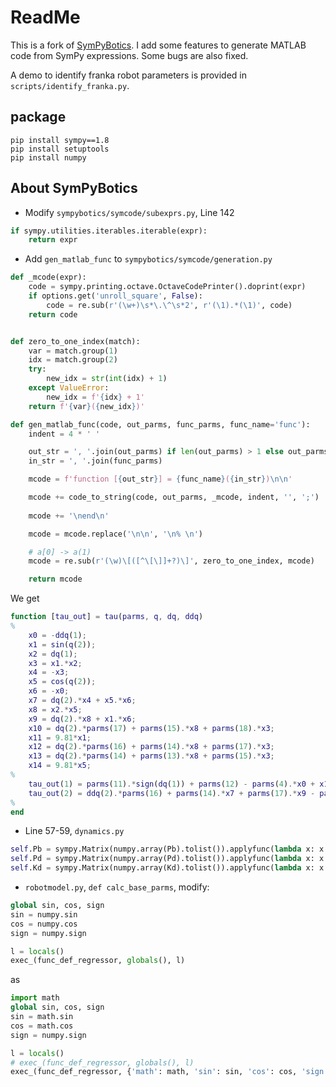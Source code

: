 # ReadMe

This is a fork of [SymPyBotics](https://github.com/cdsousa/SymPyBotics.git). I add some features to generate MATLAB code from SymPy expressions. Some bugs are also fixed.

A demo to identify franka robot parameters is provided in `scripts/identify_franka.py`.

## package

```shell
pip install sympy==1.8
pip install setuptools
pip install numpy
```

## About SymPyBotics

+ Modify `sympybotics/symcode/subexprs.py`, Line 142
```python
if sympy.utilities.iterables.iterable(expr):
    return expr
```
+ Add `gen_matlab_func` to `sympybotics/symcode/generation.py`
```python
def _mcode(expr):
    code = sympy.printing.octave.OctaveCodePrinter().doprint(expr)
    if options.get('unroll_square', False):
        code = re.sub(r'(\w+)\s*\.\^\s*2', r'(\1).*(\1)', code)
    return code


def zero_to_one_index(match):
    var = match.group(1)
    idx = match.group(2)
    try:
        new_idx = str(int(idx) + 1)
    except ValueError:
        new_idx = f'{idx} + 1'
    return f'{var}({new_idx})'

def gen_matlab_func(code, out_parms, func_parms, func_name='func'):
    indent = 4 * ' '

    out_str = ', '.join(out_parms) if len(out_parms) > 1 else out_parms[0]
    in_str = ', '.join(func_parms)

    mcode = f'function [{out_str}] = {func_name}({in_str})\n\n'

    mcode += code_to_string(code, out_parms, _mcode, indent, '', ';')
    
    mcode += '\nend\n'

    mcode = mcode.replace('\n\n', '\n% \n')

    # a[0] -> a(1)
    mcode = re.sub(r'(\w)\[([^\[\]]+?)\]', zero_to_one_index, mcode)

    return mcode
```
We get
```matlab
function [tau_out] = tau(parms, q, dq, ddq)
% 
    x0 = -ddq(1);
    x1 = sin(q(2));
    x2 = dq(1);
    x3 = x1.*x2;
    x4 = -x3;
    x5 = cos(q(2));
    x6 = -x0;
    x7 = dq(2).*x4 + x5.*x6;
    x8 = x2.*x5;
    x9 = dq(2).*x8 + x1.*x6;
    x10 = dq(2).*parms(17) + parms(15).*x8 + parms(18).*x3;
    x11 = 9.81*x1;
    x12 = dq(2).*parms(16) + parms(14).*x8 + parms(17).*x3;
    x13 = dq(2).*parms(14) + parms(13).*x8 + parms(15).*x3;
    x14 = 9.81*x5;
% 
    tau_out(1) = parms(11).*sign(dq(1)) + parms(12) - parms(4).*x0 + x1.*(ddq(2).*parms(17) - dq(2).*x13 + parms(15).*x7 + parms(18).*x9 - parms(20).*x14 + x12.*x8) + x5.*(ddq(2).*parms(14) + dq(2).*x10 + parms(13).*x7 + parms(15).*x9 + parms(20).*x11 + x12.*x4);
    tau_out(2) = ddq(2).*parms(16) + parms(14).*x7 + parms(17).*x9 - parms(19).*x11 + parms(21).*x14 + parms(23).*sign(dq(2)) + parms(24) - x10.*x8 + x13.*x3;
% 
end
```
+ Line 57-59, `dynamics.py`
```python
self.Pb = sympy.Matrix(numpy.array(Pb).tolist()).applyfunc(lambda x: x.nsimplify())
self.Pd = sympy.Matrix(numpy.array(Pd).tolist()).applyfunc(lambda x: x.nsimplify())
self.Kd = sympy.Matrix(numpy.array(Kd).tolist()).applyfunc(lambda x: x.nsimplify())
```
+ `robotmodel.py`, `def calc_base_parms`, modify:
```python
global sin, cos, sign
sin = numpy.sin
cos = numpy.cos
sign = numpy.sign

l = locals()
exec_(func_def_regressor, globals(), l)
```
as 
```python
import math
global sin, cos, sign
sin = math.sin
cos = math.cos
sign = numpy.sign

l = locals()
# exec_(func_def_regressor, globals(), l)
exec_(func_def_regressor, {'math': math, 'sin': sin, 'cos': cos, 'sign': sign}, l)
```